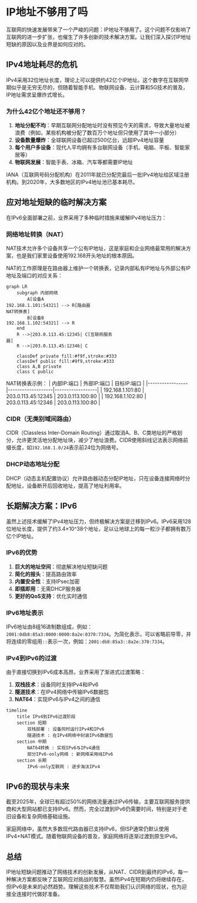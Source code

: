 # IP地址不够用了吗

互联网的快速发展带来了一个严峻的问题：IP地址不够用了。这个问题不仅影响了互联网的进一步扩张，也催生了许多创新的技术解决方案。让我们深入探讨IP地址短缺的原因以及业界是如何应对的。

## IPv4地址耗尽的危机

IPv4采用32位地址长度，理论上可以提供约42亿个IP地址。这个数字在互联网早期似乎是无穷无尽的，但随着智能手机、物联网设备、云计算和5G技术的普及，IP地址需求呈爆炸式增长。

### 为什么42亿个地址还不够用？

1. **地址分配不均**：早期互联网分配地址时没有预见今天的需求，导致大量地址被浪费（例如，某些机构被分配了数百万个地址但只使用了其中一小部分）
2. **设备数量爆炸**：全球联网设备已超过500亿台，远超IPv4地址容量
3. **每个用户多设备**：现代人平均拥有多台联网设备（手机、电脑、平板、智能家居等）
4. **物联网发展**：智能手表、冰箱、汽车等都需要IP地址

IANA（互联网号码分配机构）在2011年就已分配完最后一批IPv4地址给区域注册机构。到2020年，大多数地区的IPv4地址池已基本耗尽。

## 应对地址短缺的临时解决方案

在IPv6全面部署之前，业界采用了多种临时措施来缓解IPv4地址压力：

### 网络地址转换（NAT）

NAT技术允许多个设备共享一个公有IP地址，这是家庭和企业网络最常用的解决方案，也是我们家里设备使用192.168开头地址的根本原因。

NAT的工作原理是在路由器上维护一个转换表，记录内部私有IP地址与外部公有IP地址及端口的对应关系：

```mermaid
graph LR
    subgraph 内部网络
        A[设备A
192.168.1.101:54321] --> R[路由器
NAT转换表]
        B[设备B
192.168.1.102:54321] --> R
    end
    R -->|203.0.113.45:12345| C[互联网服务
器]
    R -->|203.0.113.45:12346| C

    classDef private fill:#f9f,stroke:#333
    classDef public fill:#9f9,stroke:#333
    class A,B private
    class C public
```

NAT转换表示例：
| 内部IP:端口      | 外部IP:端口        | 目标IP:端口       |
|-----------------|-------------------|------------------|
| 192.168.1.101:80 | 203.0.113.45:12345 | 203.0.113.100:80 |
| 192.168.1.102:80 | 203.0.113.45:12346 | 203.0.113.100:80 |

### CIDR（无类别域间路由）

CIDR（Classless Inter-Domain Routing）通过取消A、B、C类地址的严格划分，允许更灵活地分配地址块，减少了地址浪费。CIDR使用斜线记法表示网络前缀长度，如`192.168.1.0/24`表示前24位为网络号。

### DHCP动态地址分配

DHCP（动态主机配置协议）允许路由器动态分配IP地址，只在设备连接网络时分配地址，设备断开后回收地址，提高了地址利用率。

## 长期解决方案：IPv6

虽然上述技术缓解了IPv4地址压力，但终极解决方案是迁移到IPv6。IPv6采用128位地址长度，提供了约3.4×10^38个地址，足以让地球上的每一粒沙子都拥有数万亿个IP地址。

### IPv6的优势

1. **巨大的地址空间**：彻底解决地址短缺问题
2. **简化的报头**：提高路由效率
3. **内置安全性**：支持IPsec加密
4. **即插即用**：无需DHCP服务器
5. **更好的QoS支持**：优化实时通信

### IPv6地址表示

IPv6地址由8组16进制数组成，例如：`2001:0db8:85a3:0000:0000:8a2e:0370:7334`。为简化表示，可以省略前导零，并将连续的零组用`::`表示一次，例如：`2001:db8:85a3::8a2e:370:7334`。

### IPv4到IPv6的过渡

由于直接切换到IPv6成本高昂，业界采用了渐进式过渡策略：

1. **双栈技术**：设备同时支持IPv4和IPv6
2. **隧道技术**：在IPv4网络中传输IPv6数据包
3. **NAT64**：实现IPv6与IPv4之间的通信

```mermaid
timeline
    title IPv4到IPv6过渡阶段
    section 短期
        双栈部署 : 设备同时运行IPv4和IPv6
        隧道技术 : 在IPv4网络中封装IPv6数据包
    section 中期
        NAT64转换 : 实现IPv6与IPv4通信
        部分IPv6-only网络 : 新网络采用纯IPv6
    section 长期
        IPv6-only互联网 : 逐步淘汰IPv4
```

## IPv6的现状与未来

截至2025年，全球已有超过50%的网络流量通过IPv6传输，主要互联网服务提供商和大型网站都已支持IPv6。然而，完全过渡到IPv6仍需要时间，特别是对于老旧设备和复杂网络基础设施。

家庭网络中，虽然大多数现代路由器已支持IPv6，但ISP通常仍默认使用IPv4+NAT模式。随着物联网设备的普及，家庭网络将逐渐过渡到原生IPv6。

## 总结

IP地址短缺问题推动了网络技术的创新发展，从NAT、CIDR到最终的IPv6，每一种解决方案都反映了互联网应对挑战的智慧。虽然IPv4在短期内仍将继续存在，但IPv6是未来的必然趋势。理解这些技术不仅帮助我们认识网络的现状，也为迎接全连接时代做好准备。
